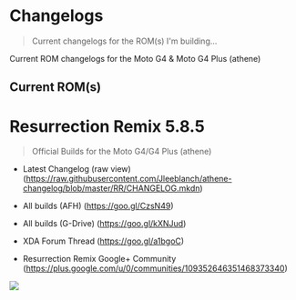 # Changelogs
> Current changelogs for the ROM(s) I'm building...

Current ROM changelogs for the Moto G4 & Moto G4 Plus (athene)

## Current ROM(s) 

# Resurrection Remix 5.8.5
> Official Builds for the Moto G4/G4 Plus (athene)

* Latest Changelog (raw view) (https://raw.githubusercontent.com/Jleeblanch/athene-changelog/blob/master/RR/CHANGELOG.mkdn)

* All builds (AFH) (https://goo.gl/CzsN49)
* All builds (G-Drive) (https://goo.gl/kXNJud)
* XDA Forum Thread (https://goo.gl/a1bgoC)
* Resurrection Remix Google+ Community (https://plus.google.com/u/0/communities/109352646351468373340)

![](https://lh3.googleusercontent.com/-xLnNs8e6SkA/AAAAAAAAAAI/AAAAAAAAAnY/SxM8WNTaKSo/w360-h203-p-rw/photo.jpg)
